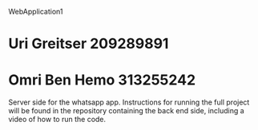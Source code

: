WebApplication1

# Uri Greitser 209289891
# Omri Ben Hemo 313255242

Server side for the whatsapp app.
Instructions for running the full project will be found in the repository containing the back end side, including a video of how to run the code.
